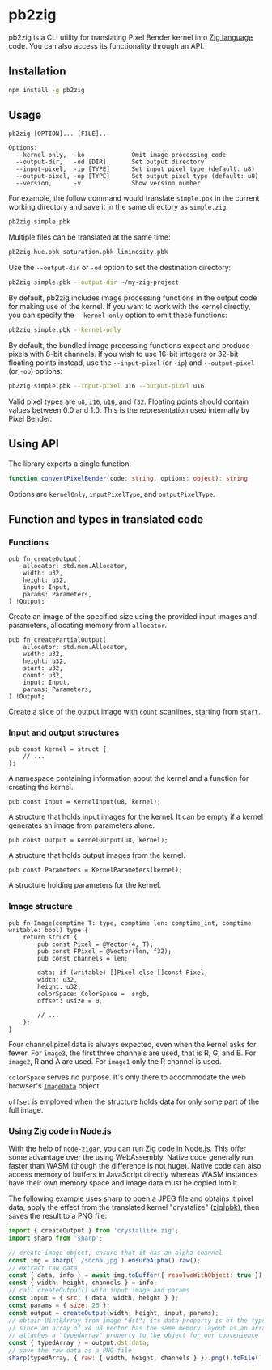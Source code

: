# pb2zig

pb2zig is a CLI utility for translating Pixel Bender kernel into [Zig language](https://ziglang.org/) code. You can also access its functionality through an API.

## Installation

```sh
npm install -g pb2zig
```

## Usage

```
pb2zig [OPTION]... [FILE]...

Options:
  --kernel-only,  -ko             Omit image processing code
  --output-dir,   -od [DIR]       Set output directory
  --input-pixel,  -ip [TYPE]      Set input pixel type (default: u8)
  --output-pixel, -op [TYPE]      Set output pixel type (default: u8)
  --version,      -v              Show version number
```

For example, the follow command would translate `simple.pbk` in the current working directory and
save it in the same directory as `simple.zig`:

```sh
pb2zig simple.pbk
```

Multiple files can be translated at the same time:

```sh
pb2zig hue.pbk saturation.pbk liminosity.pbk
```

Use the `--output-dir` or `-od` option to set the destination directory:

```sh
pb2zig simple.pbk --output-dir ~/my-zig-project
```

By default, pb2zig includes image processing functions in the output code for making use of the
kernel. If you want to work with the kernel directly, you can specify the `--kernel-only` option
to omit these functions:

```sh
pb2zig simple.pbk --kernel-only
```

By default, the bundled image processing functions expect and produce pixels with 8-bit channels.
If you wish to use 16-bit integers or 32-bit floating points instead, use the `--input-pixel` (or
`-ip`) and `--output-pixel` (or `-op`) options:

```sh
pb2zig simple.pbk --input-pixel u16 --output-pixel u16
```

Valid pixel types are `u8`, `i16`, `u16`, and `f32`. Floating points should contain values between
0.0 and 1.0. This is the representation used internally by Pixel Bender.

## Using API

The library exports a single function:

```ts
function convertPixelBender(code: string, options: object): string
```

Options are `kernelOnly`, `inputPixelType`, and `outputPixelType`.

## Function and types in translated code

### Functions

```zig
pub fn createOutput(
    allocator: std.mem.Allocator,
    width: u32,
    height: u32,
    input: Input,
    params: Parameters,
) !Output;
```

Create an image of the specified size using the provided input images and parameters, allocating
memory from `allocator`.

```zig
pub fn createPartialOutput(
    allocator: std.mem.Allocator,
    width: u32,
    height: u32,
    start: u32,
    count: u32,
    input: Input,
    params: Parameters,
) !Output;
```

Create a slice of the output image with `count` scanlines, starting from `start`.

### Input and output structures

```zig
pub const kernel = struct {
    // ...
};
```

A namespace containing information about the kernel and a function for creating the kernel.

```zig
pub const Input = KernelInput(u8, kernel);
```

A structure that holds input images for the kernel. It can be empty if a kernel generates
an image from parameters alone.

```zig
pub const Output = KernelOutput(u8, kernel);
```

A structure that holds output images from the kernel.

```zig
pub const Parameters = KernelParameters(kernel);
```

A structure holding parameters for the kernel.

### Image structure

```zig
pub fn Image(comptime T: type, comptime len: comptime_int, comptime writable: bool) type {
    return struct {
        pub const Pixel = @Vector(4, T);
        pub const FPixel = @Vector(len, f32);
        pub const channels = len;

        data: if (writable) []Pixel else []const Pixel,
        width: u32,
        height: u32,
        colorSpace: ColorSpace = .srgb,
        offset: usize = 0,

        // ...
    };
}
```

Four channel pixel data is always expected, even when the kernel asks for fewer. For `image3`, the
first three channels are used, that is R, G, and B. For `image2`, R and A are used. For `image1`
only the R channel is used.

`colorSpace` serves no purpose. It's only there to accommodate the web browser's
[`ImageData`](https://developer.mozilla.org/en-US/docs/Web/API/ImageData) object.

`offset` is employed when the structure holds data for only some part of the full image.

### Using Zig code in Node.js

With the help of [`node-zigar`](https://github.com/chung-leong/zigar), you can run Zig code in
Node.js. This offer some advantage over the using WebAssembly. Native code generally run faster
than WASM (though the difference is not huge). Native code can also access memory of buffers in
JavaScript directly whereas WASM instances have their own memory space and image data must be
copied into it.

The following example uses [sharp](https://www.npmjs.com/package/sharp) to open a JPEG file
and obtains it pixel data, apply the effect from the translated kernel
"crystalize" ([zig](./test/zig-output/crystallize.zig)|[pbk](./test/pbk-samples/crystallize.pbk)),
then saves the result to a PNG file:

```js
import { createOutput } from 'crystallize.zig';
import sharp from 'sharp';

// create image object, ensure that it has an alpha channel
const img = sharp(`./socha.jpg`).ensureAlpha().raw();
// extract raw data
const { data, info } = await img.toBuffer({ resolveWithObject: true });
const { width, height, channels } = info;
// call createOutput() with input image and params
const input = { src: { data, width, height } };
const params = { size: 25 };
const output = createOutput(width, height, input, params);
// obtain Uint8Array from image "dst"; its data property is of the type `[]@Vector(4, u8)`
// since an array of x4 u8 vector has the same memory layout as an array of u8, Zigar
// attaches a "typedArray" property to the object for our convenience
const { typedArray } = output.dst.data;
// save the raw data as a PNG file
sharp(typedArray, { raw: { width, height, channels } }).png().toFile(`./crystallize.png`);
```